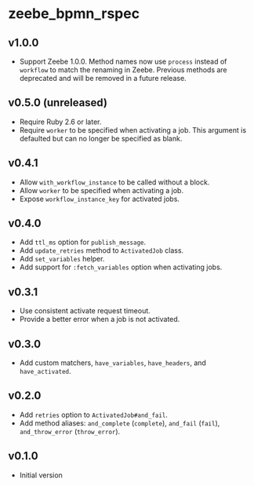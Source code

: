 # zeebe_bpmn_rspec

## v1.0.0
- Support Zeebe 1.0.0. Method names now use `process` instead of `workflow`
  to match the renaming in Zeebe. Previous methods are deprecated and will be
  removed in a future release.

## v0.5.0 (unreleased)
- Require Ruby 2.6 or later.
- Require `worker` to be specified when activating a job. This argument is
  defaulted but can no longer be specified as blank.

## v0.4.1
- Allow `with_workflow_instance` to be called without a block.
- Allow `worker` to be specified when activating a job.
- Expose `workflow_instance_key` for activated jobs.

## v0.4.0
- Add `ttl_ms` option for `publish_message`.
- Add `update_retries` method to `ActivatedJob` class.
- Add `set_variables` helper.
- Add support for `:fetch_variables` option when activating jobs.

## v0.3.1
- Use consistent activate request timeout.
- Provide a better error when a job is not activated.

## v0.3.0
- Add custom matchers, `have_variables`, `have_headers`, and `have_activated`.

## v0.2.0
- Add `retries` option to `ActivatedJob#and_fail`.
- Add method aliases: `and_complete` (`complete`), `and_fail` (`fail`), `and_throw_error` (`throw_error`).

## v0.1.0
- Initial version
